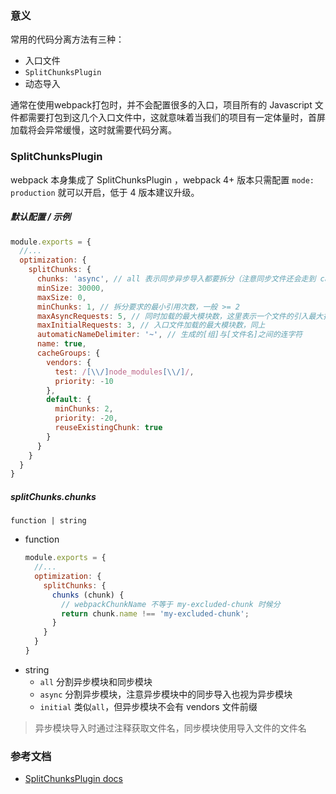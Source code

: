 ### 意义

常用的代码分离方法有三种：
- 入口文件
- `SplitChunksPlugin`
- 动态导入

通常在使用webpack打包时，并不会配置很多的入口，项目所有的 Javascript 文件都需要打包到这几个入口文件中，这就意味着当我们的项目有一定体量时，首屏加载将会异常缓慢，这时就需要代码分离。




### SplitChunksPlugin
webpack 本身集成了 SplitChunksPlugin ，webpack 4+ 版本只需配置 `mode: production` 就可以开启，低于 4 版本建议升级。

##### 默认配置 / 示例

```javascript
module.exports = {
  //...
  optimization: {
    splitChunks: {
      chunks: 'async', // all 表示同步异步导入都要拆分（注意同步文件还会走到 cacheGroups），async 只拆分异步导入
      minSize: 30000, 
      maxSize: 0, 
      minChunks: 1, // 拆分要求的最小引用次数，一般 >= 2
      maxAsyncRequests: 5, // 同时加载的最大模块数，这里表示一个文件的引入最大拆分成5个文件
      maxInitialRequests: 3, // 入口文件加载的最大模块数，同上
      automaticNameDelimiter: '~', // 生成的[组]与[文件名]之间的连字符
      name: true,
      cacheGroups: {
        vendors: {
          test: /[\\/]node_modules[\\/]/,
          priority: -10
        },
        default: {
          minChunks: 2,
          priority: -20,
          reuseExistingChunk: true
        }
      }
    }
  }
}
```

##### splitChunks.chunks
`function | string`

- function
    ```javascript
    module.exports = {
      //...
      optimization: {
        splitChunks: {
          chunks (chunk) {
            // webpackChunkName 不等于 my-excluded-chunk 时候分
            return chunk.name !== 'my-excluded-chunk';
          }
        }
      }
    }
    ```
- string
    - `all` 分割异步模块和同步模块
    - `async` 分割异步模块，注意异步模块中的同步导入也视为异步模块
    - `initial` 类似`all`，但异步模块不会有 vendors 文件前缀

> 异步模块导入时通过注释获取文件名，同步模块使用导入文件的文件名

### 参考文档
- [SplitChunksPlugin docs](https://webpack.docschina.org/plugins/split-chunks-plugin/)